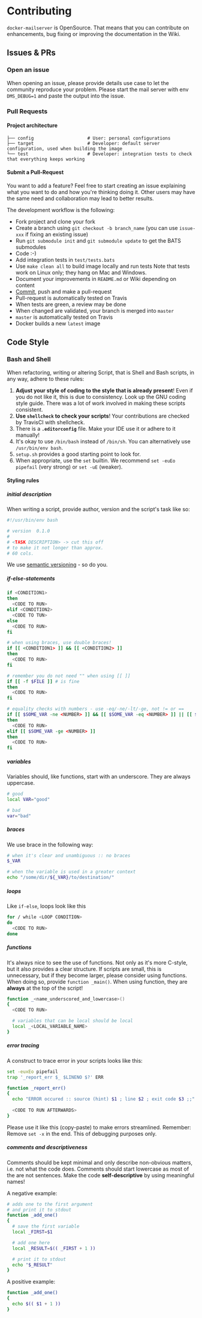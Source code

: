 # Contributing

`docker-mailserver` is OpenSource. That means that you can contribute on enhancements, bug fixing or improving the documentation in the Wiki.

## Issues & PRs

### Open an issue

When opening an issue, please provide details use case to let the community reproduce your problem.
Please start the mail server with env `DMS_DEBUG=1` and paste the output into the issue.

### Pull Requests

#### Project architecture

    ├── config                    # User: personal configurations
    ├── target                    # Developer: default server configuration, used when building the image
    └── test                      # Developer: integration tests to check that everything keeps working

#### Submit a Pull-Request

You want to add a feature? Feel free to start creating an issue explaining what you want to do and how you're thinking doing it. Other users may have the same need and collaboration may lead to better results.

The development workflow is the following:

- Fork project and clone your fork
- Create a branch using `git checkout -b branch_name` (you can use `issue-xxx` if fixing an existing issue)
- Run `git submodule init` and `git submodule update` to get the BATS submodules
- Code :-)
- Add integration tests in `test/tests.bats`
- Use `make clean all` to build image locally and run tests
  Note that tests work on Linux only; they hang on Mac and Windows.
- Document your improvements in `README.md` or Wiki depending on content
- [Commit](https://help.github.com/articles/closing-issues-via-commit-messages/), push and make a pull-request
- Pull-request is automatically tested on Travis
- When tests are green, a review may be done
- When changed are validated, your branch is merged into `master`
- `master` is automatically tested on Travis
- Docker builds a new `latest` image

## Code Style

### Bash and Shell

When refactoring, writing or altering Script, that is Shell and Bash scripts, in any way, adhere to these rules:

1. **Adjust your style of coding to the style that is already present**! Even if you do not like it, this is due to consistency. Look up the GNU coding style guide. There was a lot of work involved in making these scripts consistent.
2. **Use `shellcheck` to check your scripts**! Your contributions are checked by TravisCI with shellcheck.
3. There is a **`.editorconfig`** file. Make your IDE use it or adhere to it manually!
4. It's okay to use `/bin/bash` instead of `/bin/sh`. You can alternatively use `/usr/bin/env bash`.
5. `setup.sh` provides a good starting point to look for.
6. When appropriate, use the `set` builtin. We recommend `set -euEo pipefail` (very strong) or `set -uE` (weaker).

#### Styling rules

##### initial description

When writing a script, provide author, version and the script's task like so:

``` BASH
#!/usr/bin/env bash

# version  0.1.0
#
# <TASK DESCRIPTION> -> cut this off
# to make it not longer than approx.
# 60 cols.
```

We use [semantic versioning](https://semver.org/) - so do you.

##### if-else-statements

``` BASH
if <CONDITION1>
then
  <CODE TO RUN>
elif <CONDITION2>
  <CODE TO TUN>
else
  <CODE TO RUN>
fi

# when using braces, use double braces!
if [[ <CONDITION1> ]] && [[ <CONDITION2> ]]
then
  <CODE TO RUN>
fi

# remember you do not need "" when using [[ ]]
if [[ -f $FILE ]] # is fine
then
  <CODE TO RUN>
fi

# equality checks with numbers - use -eq/-ne/-lt/-ge, not != or ==
if [[ $SOME_VAR -ne <NUMBER> ]] && [[ $SOME_VAR -eq <NUMBER> ]] || [[ $SOME_VAR -lt <NUMBER> ]]
then
  <CODE TO RUN>
elif [[ $SOME_VAR -ge <NUMBER> ]]
then
  <CODE TO RUN>
fi
```

##### variables

Variables should, like functions, start with an underscore. They are always uppercase.

``` BASH
# good
local VAR="good"

# bad
var="bad"
```

##### braces

We use brace in the following way:

``` BASH
# when it's clear and unambiguous :: no braces
$_VAR

# when the variable is used in a greater context
echo "/some/dir/${_VAR}/to/destination/"
```

##### loops

Like `if-else`, loops look like this

``` BASH
for / while <LOOP CONDITION>
do
  <CODE TO RUN>
done
```

##### functions

It's always nice to see the use of functions. Not only as it's more C-style, but it also provides a clear structure. If scripts are small, this is unnecessary, but if they become larger, please consider using functions. When doing so, provide `function _main()`. When using function, they are **always** at the top of the script!

``` BASH
function _<name_underscored_and_lowercase>()
{
  <CODE TO RUN>

  # variables that can be local should be local
  local _<LOCAL_VARIABLE_NAME>
}
```

##### error tracing

A construct to trace error in your scripts looks like this:

``` BASH
set -euxEo pipefail
trap '_report_err $_ $LINENO $?' ERR

function _report_err()
{
  echo "ERROR occured :: source (hint) $1 ; line $2 ; exit code $3 ;;" >&2
  
  <CODE TO RUN AFTERWARDS>
}
```

Please use it like this (copy-paste) to make errors streamlined. Remember: Remove `set -x` in the end. This of debugging purposes only.

##### comments and descriptiveness

Comments should be kept minimal and only describe non-obvious matters, i.e. not what the code does. Comments should start lowercase as most of the are not sentences. Make the code **self-descriptive** by using meaningful names!

A negative example:

``` BASH
# adds one to the first argument
# and print it to stdout
function _add_one()
{
  # save the first variable
  local _FIRST=$1

  # add one here
  local _RESULT=$(( _FIRST + 1 ))

  # print it to stdout
  echo "$_RESULT"
}
```

A positive example:

``` BASH
function _add_one()
{
  echo $(( $1 + 1 ))
}
